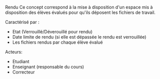 
Rendu
Ce concept correspond à la mise à disposition d'un espace mis à disposition
des élèves évalués pour qu'ils déposent les fichiers de travail. 

Caractérisé par :
- Etat (Verrouillé/Déverouillé pour rendu)
- Date limite de rendu (si elle est dépassée le rendu est verrouillée)
- Les fichiers rendus par chaque élève évalué

Acteurs:
- Etudiant
- Enseignant (responsable du cours)
- Correcteur
